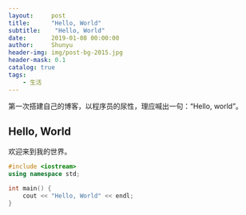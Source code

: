 ```yaml
---
layout:     post
title:      "Hello, World"
subtitle:    "Hello, World"
date:       2019-01-08 00:00:00
author:     Shunyu
header-img: img/post-bg-2015.jpg
header-mask: 0.1
catalog: true
tags:
    - 生活
---
```




第一次搭建自己的博客，以程序员的尿性，理应喊出一句：“Hello, world”。



## Hello, World

欢迎来到我的世界。

```c++
#include <iostream>
using namespace std;

int main() {
    cout << "Hello, World" << endl;
}
```



